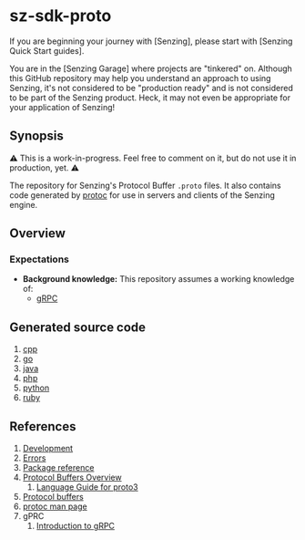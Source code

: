 # sz-sdk-proto

If you are beginning your journey with [Senzing],
please start with [Senzing Quick Start guides].

You are in the [Senzing Garage] where projects are "tinkered" on.
Although this GitHub repository may help you understand an approach to using Senzing,
it's not considered to be "production ready" and is not considered to be part of the Senzing product.
Heck, it may not even be appropriate for your application of Senzing!

## Synopsis

:warning:
This is a work-in-progress.
Feel free to comment on it, but do not use it in production, yet.
:warning:

The repository for Senzing's Protocol Buffer `.proto` files.
It also contains code generated by [protoc] for use in servers and clients of the Senzing engine.

## Overview

### Expectations

- **Background knowledge:** This repository assumes a working knowledge of:
  - [gRPC]

## Generated source code

1. [cpp]
1. [go]
1. [java]
1. [php]
1. [python]
1. [ruby]

## References

1. [Development]
1. [Errors]
1. [Package reference]
1. [Protocol Buffers Overview]
    1. [Language Guide for proto3]
1. [Protocol buffers]
1. [protoc man page]
1. gPRC
    1. [Introduction to gRPC]

[cpp]: example_generated_source_code/cpp
[Development]: docs/development.md
[Errors]: docs/errors.md
[go]: go
[gRPC]: https://github.com/senzing-garage/knowledge-base/blob/main/WHATIS/grpc.md
[Introduction to gRPC]: https://grpc.io/docs/what-is-grpc/introduction/
[java]: example_generated_source_code/java
[Language Guide for proto3]: https://developers.google.com/protocol-buffers/docs/proto3
[Package reference]: https://pkg.go.dev/github.com/senzing-garage/sz-sdk-proto/go
[php]: example_generated_source_code/php
[protoc man page]: https://manpages.debian.org/testing/protobuf-compiler/protoc.1.en.html
[protoc]: https://github.com/senzing-garage/knowledge-base/blob/main/WHATIS/protoc.md
[Protocol Buffers Overview]: https://developers.google.com/protocol-buffers/docs/overview
[Protocol buffers]: https://developers.google.com/protocol-buffers
[python]: example_generated_source_code/python
[ruby]: example_generated_source_code/ruby
